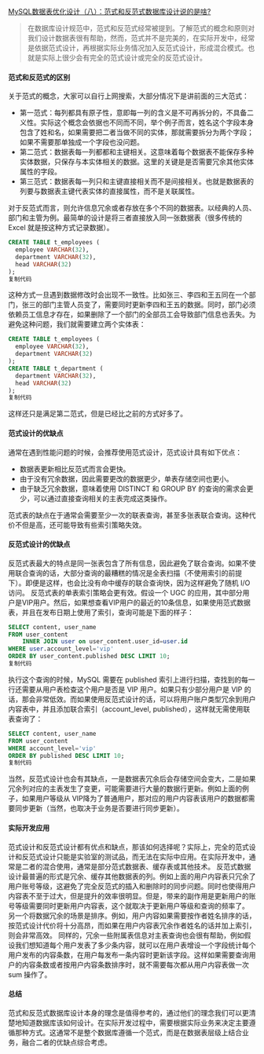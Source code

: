 [MySQL数据表优化设计（八）：范式和反范式数据库设计说的是啥?](https://juejin.cn/post/6971025986687074335)

> 在数据库设计规范中，范式和反范式经常被提到。了解范式的概念和原则对我们设计数据表很有帮助，然而，范式并不是完美的，在实际开发中，经常是依据范式设计，再根据实际业务情况加入反范式设计，形成混合模式。也就是实际上很少会有完全的范式设计或完全的反范式设计。

#### 范式和反范式的区别

关于范式的概念，大家可以自行上网搜索，大部分情况下是讲前面的三大范式：

- 第一范式：每列都具有原子性，意即每一列的含义是不可再拆分的，不具备二义性。实际这个概念会依据也不同而不同，举个例子而言，姓名这个字段本身包含了姓和名，如果需要把二者当做不同的实体，那就需要拆分为两个字段；如果不需要那单独成一个字段也没问题。
- 第二范式：数据表每一列都都和主键相关。这意味着每个数据表不能保存多种实体数据，只保存与本实体相关的数据。这里的关键是是否需要冗余其他实体属性的字段。
- 第三范式：数据表每一列只和主键直接相关而不是间接相关。也就是数据表的列要与数据表主键代表实体的直接属性，而不是关联属性。

对于反范式而言，则允许信息冗余或者存放在多个不同的数据表。以经典的人员、部门和主管为例。最简单的设计是将三者直接放入同一张数据表（很多传统的 Excel 就是按这种方式记录数据）。

```sql
CREATE TABLE t_employees (
  employee VARCHAR(32),
  department VARCHAR(32),
  head VARCHAR(32)
);
复制代码
```

这种方式一旦遇到数据修改时会出现不一致性。比如张三、李四和王五同在一个部门，张三的部门主管人员变了，需要同时更新李四和王五的数据。同时，部门必须依赖员工信息才存在，如果删除了一个部门的全部员工会导致部门信息也丢失。为避免这种问题，我们就需要建立两个实体表：

```sql
CREATE TABLE t_employees (
  employee VARCHAR(32),
  department VARCHAR(32)
);
CREATE TABLE t_department (
  department VARCHAR(32),
  head VARCHAR(32)
);
复制代码
```

这样还只是满足第二范式，但是已经比之前的方式好多了。

#### 范式设计的优缺点

通常在遇到性能问题的时候，会推荐使用范式设计，范式设计具有如下优点：

- 数据表更新相比反范式而言会更快。
- 由于没有冗余数据，因此需要更改的数据更少，单表存储空间也更小。
- 由于缺乏冗余数据，意味着使用 DISTINCT 和 GROUP BY 的查询的需求会更少，可以通过直接查询相关的主表完成这类操作。

范式表的缺点在于通常会需要至少一次的联表查询，甚至多张表联合查询。这种代价不但是高，还可能导致有些索引策略失效。

#### 反范式设计的优缺点

反范式表最大的特点是同一张表包含了所有信息，因此避免了联合查询。如果不使用联合查询的话，大部分查询的最糟糕的情况是全表扫描（不使用索引的前提下）。即便是这样，也会比没有命中缓存的联合查询快，因为这样避免了随机 I/O 访问。 反范式表的单表索引策略会更有效。假设一个 UGC 的应用，其中部分用户是VIP用户。然后，如果想查看VIP用户的最近的10条信息，如果使用范式数据表，并且在发布日期上使用了索引，查询可能是下面的样子：

```sql
SELECT content, user_name
FROM user_content
	INNER JOIN user on user_content.user_id=user.id
WHERE user.account_level='vip'
ORDER BY user_content.published DESC LIMIT 10;
复制代码
```

执行这个查询的时候，MySQL 需要在 published 索引上进行扫描，查找到的每一行还需要从用户表检查这个用户是否是 VIP 用户。如果只有少部分用户是 VIP 的话，那会非常低效。而如果使用反范式设计的话，可以将用户账户类型冗余到用户内容表中，并且添加联合索引（account_level, published），这样就无需使用联表查询了：

```sql
SELECT content, user_name
FROM user_content
WHERE account_level='vip'
ORDER BY published DESC LIMIT 10;
复制代码
```

当然，反范式设计也会有其缺点，一是数据表冗余后会存储空间会变大，二是如果冗余列对应的主表发生了变更，可能需要进行大量的数据行更新。例如上面的例子，如果用户等级从 VIP降为了普通用户，那对应的用户内容表该用户的数据都需要同步更新（当然，也取决于业务是否要进行同步更新）。

#### 实际开发应用

范式设计和反范式设计都有优点和缺点，那该如何选择呢？实际上，完全的范式设计和反范式设计只能是实验室的测试品，而无法在实际中应用。在实际开发中，通常是二者的混合使用，通常是部分范式数据表、缓存表或其他技术。 反范式数据设计最普遍的形式是冗余、缓存其他数据表的列。例如上面的用户内容表只冗余了用户账号等级，这避免了完全反范式的插入和删除时的同步问题。同时也使得用户内容表不至于过大，但是提升的效率很明显。但是，带来的副作用是更新用户的账号等级需要同时更新用户内容表，这个就取决于更新用户等级和查询的频率了。 另一个将数据冗余的场景是排序。例如，用户内容如果需要按作者姓名排序的话，按范式设计代价将十分高昂，而如果在用户内容表冗余作者姓名的话并加上索引，则会非常高效。 同样的，冗余一些附属表信息对主表查询也会很有帮助，例如假设我们想知道每个用户发表了多少条内容，就可以在用户表增设一个字段统计每个用户发布的内容条数，在用户每发布一条内容时更新该字段。这样如果需要查询用户的内容条数或者按用户内容条数排序时，就不需要每次都从用户内容表做一次 sum 操作了。

#### 总结

范式和反范式数据库设计本身的理念是值得参考的，通过他们的理念我们可以更清楚地知道数据库该如何设计。在实际开发过程中，需要根据实际业务来决定主要遵循那种方式。这通常不是整个数据库遵循一个范式，而是在数据表层级上结合业务，融合二者的优缺点综合考虑。

